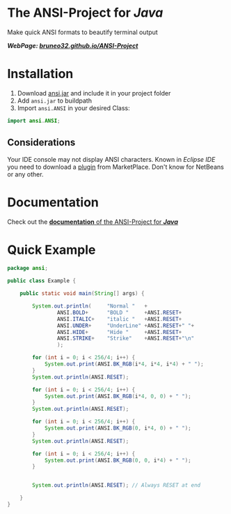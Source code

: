 # The ANSI-Project for *Java*
Make quick ANSI formats to beautify terminal output

***WebPage: [bruneo32.github.io/ANSI-Project](https://bruneo32.github.io/ANSI-Project)***


# Installation
1. Download [ansi.jar](https://github.com/bruneo32/ANSI-Project/blob/main/Java/ansi.jar) and include it in your project folder
2. Add `ansi.jar` to buildpath
3. Import `ansi.ANSI` in your desired Class:
```java
import ansi.ANSI;
```

## Considerations
Your IDE console may not display ANSI characters. Known in *Eclipse IDE* you need to download a [plugin](https://marketplace.eclipse.org/content/ansi-escape-console) from MarketPlace.
Don't know for NetBeans or any other.

# Documentation
Check out the [**documentation** of the ANSI-Project for ***Java***](https://bruneo32.github.io/ANSI-Project/doc/java/index.html)

# Quick Example
```java
package ansi;

public class Example {

	public static void main(String[] args) {

		System.out.println(		"Normal "	+
				ANSI.BOLD+		"BOLD "		+ANSI.RESET+
				ANSI.ITALIC+	"italic "	+ANSI.RESET+
				ANSI.UNDER+		"UnderLine"	+ANSI.RESET+" "+
				ANSI.HIDE+		"Hide "		+ANSI.RESET+
				ANSI.STRIKE+	"Strike"	+ANSI.RESET+"\n"
				);

		for (int i = 0; i < 256/4; i++) {
			System.out.print(ANSI.BK_RGB(i*4, i*4, i*4) + " ");
		}
		System.out.println(ANSI.RESET);

		for (int i = 0; i < 256/4; i++) {
			System.out.print(ANSI.BK_RGB(i*4, 0, 0) + " ");
		}
		System.out.println(ANSI.RESET);

		for (int i = 0; i < 256/4; i++) {
			System.out.print(ANSI.BK_RGB(0, i*4, 0) + " ");
		}
		System.out.println(ANSI.RESET);

		for (int i = 0; i < 256/4; i++) {
			System.out.print(ANSI.BK_RGB(0, 0, i*4) + " ");
		}


		System.out.println(ANSI.RESET); // Always RESET at end

	}
}
```

